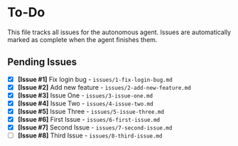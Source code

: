 # To-Do

This file tracks all issues for the autonomous agent. Issues are automatically marked as complete when the agent finishes them.

## Pending Issues
- [x] **[Issue #1]** Fix login bug - `issues/1-fix-login-bug.md`
- [x] **[Issue #2]** Add new feature - `issues/2-add-new-feature.md`
- [x] **[Issue #3]** Issue One - `issues/3-issue-one.md`
- [x] **[Issue #4]** Issue Two - `issues/4-issue-two.md`
- [x] **[Issue #5]** Issue Three - `issues/5-issue-three.md`
- [x] **[Issue #6]** First Issue - `issues/6-first-issue.md`
- [x] **[Issue #7]** Second Issue - `issues/7-second-issue.md`
- [ ] **[Issue #8]** Third Issue - `issues/8-third-issue.md`
